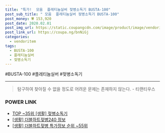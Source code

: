 ```yaml
--- 
title: "특가!  모윰  플레티늄실버 젖병소독기 BUSTA-100" 
post_sub_title: " 모윰  플레티늄실버 젖병소독기 BUSTA-100" 
post_money: ₩ 153,920 
post_date: 2020.02.01 
post_img_url: https://static.coupangcdn.com/image/product/image/vendoritem/2019/03/08/3133969504/c4075932-4b39-49a8-9e46-fb92bd3ef58e.jpg 
post_link_url: https://coupa.ng/bnNiGj 
categories: 
  - vendoritem 
tags: 
  - BUSTA-100 
  - 플레티늄실버 
  - 젖병소독기 
--- 
```

  #BUSTA-100 #플레티늄실버 #젖병소독기 
<hr> 

> 탐구하여 찾아질 수 없을 정도로 어려운 문제는 존재하지 않는다. - 티랜티우스 


### POWER LINK

* <a href="https://blog.naver.com/an0733/221792052851" target="_blank"> TOP ~35위 [생활] 젖병소독기</a>
* <a href="https://blog.naver.com/fasyy4321/221766331073" target="_blank"> [생활] 더블하트젖병240 정보 </a>
* <a href="https://blog.naver.com/sakai111/221777259568" target="_blank"> [생활] 더블하트젖병 특가정보 순위 ~55위</a>
